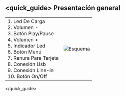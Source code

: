 ## <quick_guide> Presentación general

|  |  |
|:-------|:-------|
|1.	Led De Carga<Br> 2.	Volumen - <Br> 3.	Botón Play/Pause  <Br> 4.  Volumen + <Br> 5. Indicador Led <Br> 6. Botón Menú<Br> 7. Ranura Para Tarjeta<Br> 8.	Conexión Usb<br> 9.	Conexión Line-in <br> 10. Botón On/Off <br>|![Esquema](http://static.energysistem.com/images/manuals/42026/53a15f5c56902.jpg)|

</quick_guide>
